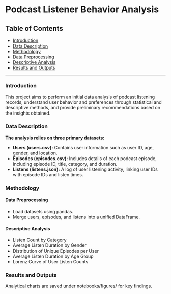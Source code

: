 # Podcast Listener Behavior Analysis

##  Table of Contents

- [Introduction](#1Introduction)
- [Data Description](#Data_Description)
- [Methodology](#Methodology)
- [Data Preprocessing](#Data_Preprocessing)
- [Descriptive Analysis](#Descriptive_Analysis)
- [Results and Outputs](#Results_and_Outputs)

---

### Introduction
This project aims to perform an initial data analysis of podcast listening records, understand user behavior and preferences through statistical and descriptive methods, and provide preliminary recommendations based on the insights obtained.

### Data Description
**The analysis relies on three primary datasets:**

* **Users (users.csv):** Contains user information such as user ID, age, gender, and location.
* **Episodes (episodes.csv):** Includes details of each podcast episode, including episode ID, title, category, and duration.
* **Listens (listens.json):** A log of user listening activity, linking user IDs with episode IDs and listen times.

### Methodology
#### Data Preprocessing
* Load datasets using pandas.
* Merge users, episodes, and listens into a unified DataFrame.

#### Descriptive Analysis
* Listen Count by Category
* Average Listen Duration by Gender
* Distribution of Unique Episodes per User
* Average Listen Duration by Age Group
* Lorenz Curve of User Listen Counts

### Results and Outputs
Analytical charts are saved under notebooks/figures/ for key findings.
